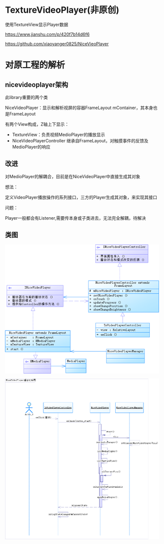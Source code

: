 # TextureVideoPlayer(非原创)
使用TextureView显示Player数据

https://www.jianshu.com/p/420f7b14d6f6

https://github.com/xiaoyanger0825/NiceVieoPlayer

# 对原工程的解析
## nicevideoplayer架构
此library重要的两个类

NiceVideoPlayer：显示和解析视屏的容器FrameLayout mContainer，其本身也是FrameLayout

有两个View构成，Z轴上下显示：

* TextureView：负责视频MedioPlayer的播放显示
* NiceVideoPlayerController 继承自FrameLayout，对触摸事件的反馈及MedioPlayer的响应

## 改进
对MedioPlayer的解耦合，目前是在NiceVideoPlayer中直接生成其对象

想法：

定义VideoPlayer播放操作的系列接口，三方的Player生成其对象，来实现其接口

问题：

Player一般都会有Listener,需要传本身或子类进去，无法完全解耦，待解决

## 类图
![class_image](https://github.com/SilentHiKing/TextureVideoPlayer/blob/master/doc/VideoPlayer%E7%B1%BB%E5%9B%BE.png)

![order_image](https://github.com/SilentHiKing/TextureVideoPlayer/blob/master/doc/VideoPlayer%E6%97%B6%E5%BA%8F%E5%9B%BE.png)
